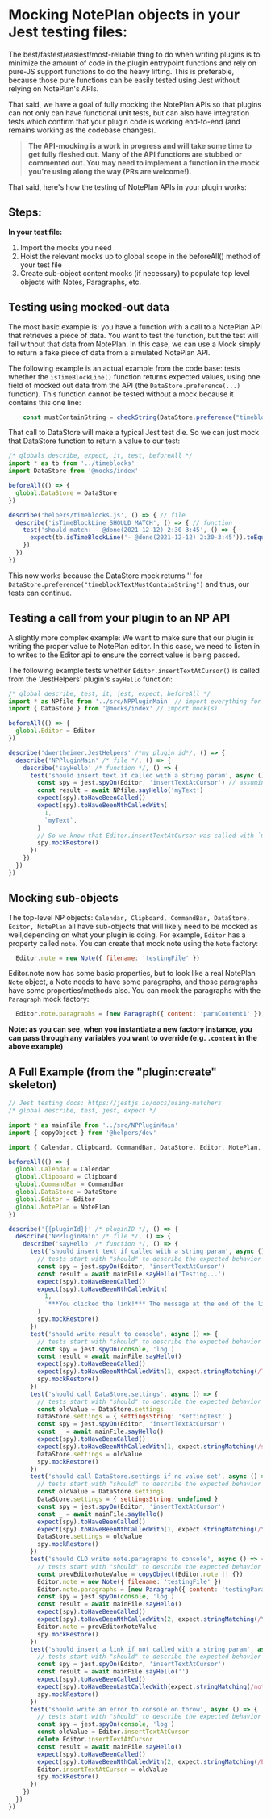 # Mocking NotePlan objects in your Jest testing files:

The best/fastest/easiest/most-reliable thing to do when writing plugins is to minimize the amount of code in the plugin entrypoint functions and rely on pure-JS support functions to do the heavy lifting. This is preferable, because those pure functions can be easily tested using Jest without relying on NotePlan's APIs.

That said, we have a goal of fully mocking the NotePlan APIs so that plugins can not only can have functional unit tests, but can also have integration tests which confirm that your plugin code is working end-to-end (and remains working as the codebase changes). 

> **The API-mocking is a work in progress and will take some time to get fully fleshed out. Many of the API functions are stubbed or commented out. You may need to implement a function in the mock you're using along the way (PRs are welcome!).** 

That said, here's how the testing of NotePlan APIs in your plugin works:
## Steps:
**In your test file:**
1. Import the mocks you need
2. Hoist the relevant mocks up to global scope in the beforeAll() method of your test file
3. Create sub-object content mocks (if necessary) to populate top level objects with Notes, Paragraphs, etc.
  

## Testing using mocked-out data
The most basic example is: you have a function with a call to a NotePlan API that retrieves a piece of data. You want to test the function, but the test will fail without that data from NotePlan. In this case, we can use a Mock simply to return a fake piece of data from a simulated NotePlan API.

The following example is an actual example from the code base: tests whether the `isTimeBlockLine()` function returns expected values, using one field of mocked out data from the API (the `DataStore.preference(...)` function). This function cannot be tested without a mock because it contains this one line:
```js
    const mustContainString = checkString(DataStore.preference("timeblockTextMustContainString"))
```
That call to DataStore will make a typical Jest test die. So we can just mock that DataStore function to return a value to our test:

```js
/* globals describe, expect, it, test, beforeAll */
import * as tb from '../timeblocks'
import DataStore from '@mocks/index'

beforeAll(() => {
  global.DataStore = DataStore
})

describe('helpers/timeblocks.js', () => { // file
  describe('isTimeBlockLine SHOULD MATCH', () => { // function
    test('should match: - @done(2021-12-12) 2:30-3:45', () => {
      expect(tb.isTimeBlockLine('- @done(2021-12-12) 2:30-3:45')).toEqual(true)
    })
  })
})
```
This now works because the DataStore mock returns '' for `DataStore.preference("timeblockTextMustContainString")` and thus, our tests can continue.

## Testing a call from your plugin to an NP API
A slightly more complex example: We want to make sure that our plugin is writing the proper value to NotePlan editor. In this case, we need to listen in to writes to the Editor api to ensure the correct value is being passed.

The following example tests whether `Editor.insertTextAtCursor()` is called from the 'JestHelpers' plugin's `sayHello` function:
```js
/* global describe, test, it, jest, expect, beforeAll */
import * as NPfile from '../src/NPPluginMain' // import everything for this plugin
import { DataStore } from '@mocks/index' // import mock(s)

beforeAll(() => {
  global.Editor = Editor
})

describe('dwertheimer.JestHelpers' /*my plugin id*/, () => {
  describe('NPPluginMain' /* file */, () => {
    describe('sayHello' /* function */, () => {
      test('should insert text if called with a string param', async () => {
        const spy = jest.spyOn(Editor, 'insertTextAtCursor') // assuming my plugin calls this one NP command
        const result = await NPfile.sayHello('myText')
        expect(spy).toHaveBeenCalled()
        expect(spy).toHaveBeenNthCalledWith(
          1,
          `myText`,
        )
        // So we know that Editor.insertTextAtCursor was called with `myText` which was passed to the plugin entry point (e.g. from an xcallbackurl)
        spy.mockRestore()
      })
    })
  })
})
```

## Mocking sub-objects
The top-level NP objects: `Calendar, Clipboard, CommandBar, DataStore, Editor, NotePlan` all have sub-objects that will likely need to be mocked as well,depending on what your plugin is doing. For example, `Editor` has a property called `note`. You can create that mock note using the `Note` factory:
```js
  Editor.note = new Note({ filename: 'testingFile' })
```
Editor.note now has some basic properties, but to look like a real NotePlan `Note` object, a Note needs to have some paragraphs, and those paragraphs have some properties/methods also. You can mock the paragraphs with the `Paragraph` mock factory:
```js
  Editor.note.paragraphs = [new Paragraph({ content: 'paraContent1' }),new Paragraph({ content: 'paraContent2' })]
```

**Note: as you can see, when you instantiate a new factory instance, you can pass through any variables you want to override (e.g. `.content` in the above example)**

## A Full Example (from the "plugin:create" skeleton)

```js
// Jest testing docs: https://jestjs.io/docs/using-matchers
/* global describe, test, jest, expect */

import * as mainFile from '../src/NPPluginMain'
import { copyObject } from '@helpers/dev'

import { Calendar, Clipboard, CommandBar, DataStore, Editor, NotePlan, Note, Paragraph, Backlink, Range, CalendarItem, PluginObject, PluginCommandObject } from '@mocks/index'

beforeAll(() => {
  global.Calendar = Calendar
  global.Clipboard = Clipboard
  global.CommandBar = CommandBar
  global.DataStore = DataStore
  global.Editor = Editor
  global.NotePlan = NotePlan
})

describe('{{pluginId}}' /* pluginID */, () => {
  describe('NPPluginMain' /* file */, () => {
    describe('sayHello' /* function */, () => {
      test('should insert text if called with a string param', async () => {
        // tests start with "should" to describe the expected behavior
        const spy = jest.spyOn(Editor, 'insertTextAtCursor')
        const result = await mainFile.sayHello('Testing...')
        expect(spy).toHaveBeenCalled()
        expect(spy).toHaveBeenNthCalledWith(
          1,
          `***You clicked the link!*** The message at the end of the link is "Testing...". Now the rest of the plugin will run just as before...\n\n`,
        )
        spy.mockRestore()
      })
      test('should write result to console', async () => {
        // tests start with "should" to describe the expected behavior
        const spy = jest.spyOn(console, 'log')
        const result = await mainFile.sayHello()
        expect(spy).toHaveBeenCalled()
        expect(spy).toHaveBeenNthCalledWith(1, expect.stringMatching(/The plugin says: HELLO WORLD FROM TEST PLUGIN!/))
        spy.mockRestore()
      })
      test('should call DataStore.settings', async () => {
        // tests start with "should" to describe the expected behavior
        const oldValue = DataStore.settings
        DataStore.settings = { settingsString: 'settingTest' }
        const spy = jest.spyOn(Editor, 'insertTextAtCursor')
        const _ = await mainFile.sayHello()
        expect(spy).toHaveBeenCalled()
        expect(spy).toHaveBeenNthCalledWith(1, expect.stringMatching(/settingTest/))
        DataStore.settings = oldValue
        spy.mockRestore()
      })
      test('should call DataStore.settings if no value set', async () => {
        // tests start with "should" to describe the expected behavior
        const oldValue = DataStore.settings
        DataStore.settings = { settingsString: undefined }
        const spy = jest.spyOn(Editor, 'insertTextAtCursor')
        const _ = await mainFile.sayHello()
        expect(spy).toHaveBeenCalled()
        expect(spy).toHaveBeenNthCalledWith(1, expect.stringMatching(/\*\*\"\"\*\*/))
        DataStore.settings = oldValue
        spy.mockRestore()
      })
      test('should CLO write note.paragraphs to console', async () => {
        // tests start with "should" to describe the expected behavior
        const prevEditorNoteValue = copyObject(Editor.note || {})
        Editor.note = new Note({ filename: 'testingFile' })
        Editor.note.paragraphs = [new Paragraph({ content: 'testingParagraph' })]
        const spy = jest.spyOn(console, 'log')
        const result = await mainFile.sayHello()
        expect(spy).toHaveBeenCalled()
        expect(spy).toHaveBeenNthCalledWith(2, expect.stringMatching(/\"content\": \"testingParagraph\"/))
        Editor.note = prevEditorNoteValue
        spy.mockRestore()
      })
      test('should insert a link if not called with a string param', async () => {
        // tests start with "should" to describe the expected behavior
        const spy = jest.spyOn(Editor, 'insertTextAtCursor')
        const result = await mainFile.sayHello('')
        expect(spy).toHaveBeenCalled()
        expect(spy).toHaveBeenLastCalledWith(expect.stringMatching(/noteplan:\/\/x-callback-url\/runPlugin/))
        spy.mockRestore()
      })
      test('should write an error to console on throw', async () => {
        // tests start with "should" to describe the expected behavior
        const spy = jest.spyOn(console, 'log')
        const oldValue = Editor.insertTextAtCursor
        delete Editor.insertTextAtCursor
        const result = await mainFile.sayHello()
        expect(spy).toHaveBeenCalled()
        expect(spy).toHaveBeenNthCalledWith(2, expect.stringMatching(/ERROR/))
        Editor.insertTextAtCursor = oldValue
        spy.mockRestore()
      })
    })
  })
})
```
